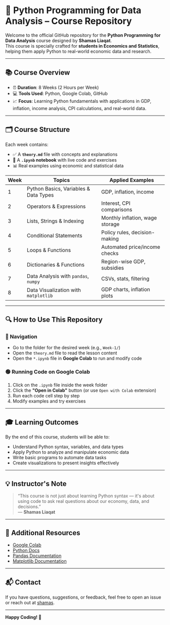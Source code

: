 # 🐍 Python Programming for Data Analysis – Course Repository

Welcome to the official GitHub repository for the **Python Programming for Data Analysis** course designed by **Shamas Liaqat**.  
This course is specially crafted for **students in Economics and Statistics**, helping them apply Python to real-world economic data and research.

---

## 📚 Course Overview

- ⏰ **Duration**: 8 Weeks (2 Hours per Week)
- 💻 **Tools Used**: Python, Google Colab, GitHub
- 📈 **Focus**: Learning Python fundamentals with applications in GDP, inflation, income analysis, CPI calculations, and real-world data.

---

## 🗂️ Course Structure

Each week contains:
- ✅ A **`theory.md`** file with concepts and explanations
- 🧪 A **`.ipynb` notebook** with live code and exercises
- 📊 Real examples using economic and statistical data

| Week | Topics | Applied Examples |
|------|--------|------------------|
| 1 | Python Basics, Variables & Data Types | GDP, inflation, income |
| 2 | Operators & Expressions | Interest, CPI comparisons |
| 3 | Lists, Strings & Indexing | Monthly inflation, wage storage |
| 4 | Conditional Statements | Policy rules, decision-making |
| 5 | Loops & Functions | Automated price/income checks |
| 6 | Dictionaries & Functions | Region-wise GDP, subsidies |
| 7 | Data Analysis with `pandas`, `numpy` | CSVs, stats, filtering |
| 8 | Data Visualization with `matplotlib` | GDP charts, inflation plots |

---

## 🔍 How to Use This Repository

### 🧭 Navigation
- Go to the folder for the desired week (e.g., `Week-1/`)
- Open the `theory.md` file to read the lesson content
- Open the `*.ipynb` file in **Google Colab** to run and modify code

### 🟢 Running Code on Google Colab
1. Click on the `.ipynb` file inside the week folder
2. Click the **"Open in Colab"** button (or use `Open with Colab` extension)
3. Run each code cell step by step
4. Modify examples and try exercises

---

## 🎓 Learning Outcomes

By the end of this course, students will be able to:

- Understand Python syntax, variables, and data types
- Apply Python to analyze and manipulate economic data
- Write basic programs to automate data tasks
- Create visualizations to present insights effectively

---

## 💡 Instructor's Note

> “This course is not just about learning Python syntax — it's about using code to ask real questions about our economy, data, and decisions.”  
> — **Shamas Liaqat**

---

## 🔗 Additional Resources

- [Google Colab](https://colab.research.google.com/)
- [Python Docs](https://docs.python.org/3/)
- [Pandas Documentation](https://pandas.pydata.org/docs/)
- [Matplotlib Documentation](https://matplotlib.org/stable/contents.html)

---

## 📬 Contact

If you have questions, suggestions, or feedback, feel free to open an issue or reach out at [shamas](shamasliaqat245@gmail.com).

---

**Happy Coding! 🙌**

